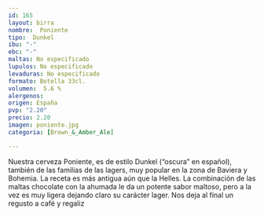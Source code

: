 ```yaml
---
id: 165
layout: birra
nombre:  Poniente
tipo:  Dunkel
ibu: "-"
ebc: "-"
maltas: No especificado
lupulos: No especificado
levaduras: No especificado
formato: Botella 33cl.
volumen:  5.6 %
alergenos: 
origen: España
pvp: "2.20"
precio: 2.20
imagen: poniente.jpg
categoria: [Brown_&_Amber_Ale]

---
```

Nuestra cerveza Poniente, es de estilo Dunkel (“oscura” en español), también de las familias de las lagers, muy popular en la zona de Baviera y Bohemia. La receta es más antigua aún que la Helles. La combinación de las maltas chocolate con la ahumada le da un potente sabor maltoso, pero a la vez es muy ligera dejando claro su carácter lager. Nos deja al final un regusto a café y regaliz






























